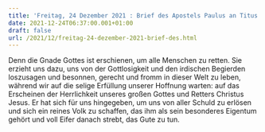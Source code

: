 ```yaml
---
title: 'Freitag, 24 Dezember 2021 : Brief des Apostels Paulus an Titus 2,11-14.'
date: 2021-12-24T06:37:00.001+01:00
draft: false
url: /2021/12/freitag-24-dezember-2021-brief-des.html
---
```


Denn die Gnade Gottes ist erschienen, um alle Menschen zu retten. Sie erzieht uns dazu, uns von der Gottlosigkeit und den irdischen Begierden loszusagen und besonnen, gerecht und fromm in dieser Welt zu leben, während wir auf die selige Erfüllung unserer Hoffnung warten: auf das Erscheinen der Herrlichkeit unseres großen Gottes und Retters Christus Jesus. Er hat sich für uns hingegeben, um uns von aller Schuld zu erlösen und sich ein reines Volk zu schaffen, das ihm als sein besonderes Eigentum gehört und voll Eifer danach strebt, das Gute zu tun.